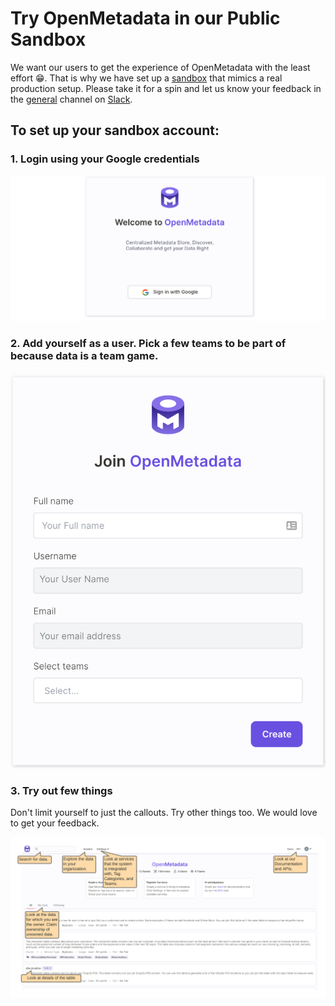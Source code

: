 # Try OpenMetadata in our Public Sandbox

We want our users to get the experience of OpenMetadata with the least effort 😁. That is why we have set up a [sandbox](https://sandbox.open-metadata.org) that mimics a real production setup. Please take it for a spin and let us know your feedback in the [general](https://openmetadata.slack.com/archives/C02AZGN0WKY) channel on [Slack](https://slack.open-metadata.org).

## To set up your sandbox account:

### 1. Login using your Google credentials

![](../../../.gitbook/assets/welcome.png)

### 2. Add yourself as a user. Pick a few teams to be part of because data is a team game.

![](../../../.gitbook/assets/create-user.png)

### 3. Try out few things

Don't limit yourself to just the callouts. Try other things too. We would love to get your feedback.

![](../../../.gitbook/assets/openmetadata-sandbox.png)
